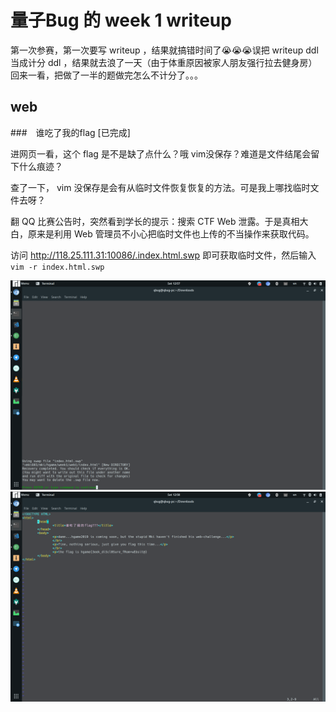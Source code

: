 # 量子Bug 的 week 1 writeup

第一次参赛，第一次要写 writeup ，结果就搞错时间了😭😭😭误把 writeup ddl 当成计分 ddl ，结果就去浪了一天（由于体重原因被家人朋友强行拉去健身房）回来一看，把做了一半的题做完怎么不计分了。。。

## web

###　谁吃了我的flag [已完成]

进网页一看，这个 flag 是不是缺了点什么？哦 vim没保存？难道是文件结尾会留下什么痕迹？

查了一下， vim 没保存是会有从临时文件恢复恢复的方法。可是我上哪找临时文件去呀？

翻 QQ 比赛公告时，突然看到学长的提示：搜索 CTF Web 泄露。于是真相大白，原来是利用 Web 管理员不小心把临时文件也上传的不当操作来获取代码。

访问 http://118.25.111.31:10086/.index.html.swp 即可获取临时文件，然后输入 `vim -r index.html.swp`

![vimswap](./img/vimswap.png)
![vimswap](./img/vimflag.png)

